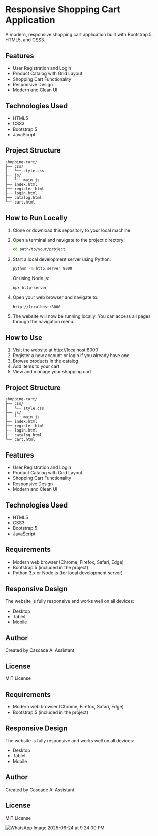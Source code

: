 # Responsive Shopping Cart Application

A modern, responsive shopping cart application built with Bootstrap 5, HTML5, and CSS3.

## Features
- User Registration and Login
- Product Catalog with Grid Layout
- Shopping Cart Functionality
- Responsive Design
- Modern and Clean UI

## Technologies Used
- HTML5
- CSS3
- Bootstrap 5
- JavaScript

## Project Structure
```
shopping-cart/
├── css/
│   └── style.css
├── js/
│   └── main.js
├── index.html
├── register.html
├── login.html
├── catalog.html
└── cart.html
```

## How to Run Locally

1. Clone or download this repository to your local machine

2. Open a terminal and navigate to the project directory:
   ```bash
   cd path/to/your/project
   ```

3. Start a local development server using Python:
   ```bash
   python -m http.server 8000
   ```
   Or using Node.js:
   ```bash
   npx http-server
   ```

4. Open your web browser and navigate to:
   ```
   http://localhost:8000
   ```

5. The website will now be running locally. You can access all pages through the navigation menu.

## How to Use
1. Visit the website at http://localhost:8000
2. Register a new account or login if you already have one
3. Browse products in the catalog
4. Add items to your cart
5. View and manage your shopping cart

## Project Structure
```
shopping-cart/
├── css/
│   └── style.css
├── js/
│   └── main.js
├── index.html
├── register.html
├── login.html
├── catalog.html
└── cart.html
```

## Features
- User Registration and Login
- Product Catalog with Grid Layout
- Shopping Cart Functionality
- Responsive Design
- Modern and Clean UI

## Technologies Used
- HTML5
- CSS3
- Bootstrap 5
- JavaScript

## Requirements
- Modern web browser (Chrome, Firefox, Safari, Edge)
- Bootstrap 5 (included in the project)
- Python 3.x or Node.js (for local development server)

## Responsive Design
The website is fully responsive and works well on all devices:
- Desktop
- Tablet
- Mobile

## Author
Created by Cascade AI Assistant

## License
MIT License

## Requirements
- Modern web browser (Chrome, Firefox, Safari, Edge)
- Bootstrap 5 (included in the project)

## Responsive Design
The website is fully responsive and works well on all devices:
- Desktop
- Tablet
- Mobile

## Author
Created by Cascade AI Assistant

## License
MIT License

![WhatsApp Image 2025-06-24 at 9 24 00 PM](https://github.com/user-attachments/assets/23477ef8-7c1e-4cd4-845f-252b06691aaa)

